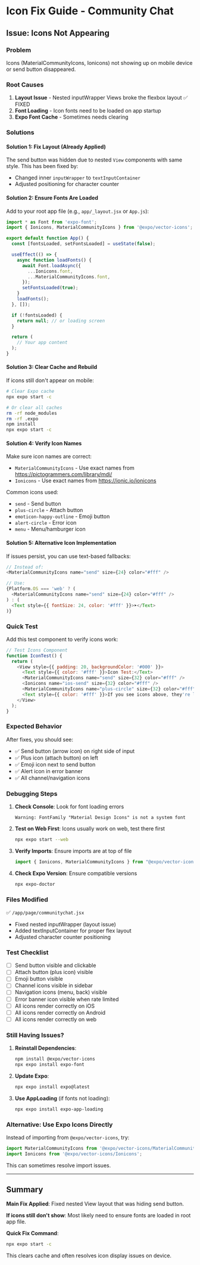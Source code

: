 # Icon Fix Guide - Community Chat

## Issue: Icons Not Appearing

### Problem
Icons (MaterialCommunityIcons, Ionicons) not showing up on mobile device or send button disappeared.

### Root Causes

1. **Layout Issue** - Nested inputWrapper Views broke the flexbox layout ✅ FIXED
2. **Font Loading** - Icon fonts need to be loaded on app startup
3. **Expo Font Cache** - Sometimes needs clearing

### Solutions

#### Solution 1: Fix Layout (Already Applied)
The send button was hidden due to nested `View` components with same style. This has been fixed by:
- Changed inner `inputWrapper` to `textInputContainer`
- Adjusted positioning for character counter

#### Solution 2: Ensure Fonts Are Loaded

Add to your root app file (e.g., `app/_layout.jsx` or `App.js`):

```javascript
import * as Font from 'expo-font';
import { Ionicons, MaterialCommunityIcons } from '@expo/vector-icons';

export default function App() {
  const [fontsLoaded, setFontsLoaded] = useState(false);

  useEffect(() => {
    async function loadFonts() {
      await Font.loadAsync({
        ...Ionicons.font,
        ...MaterialCommunityIcons.font,
      });
      setFontsLoaded(true);
    }
    loadFonts();
  }, []);

  if (!fontsLoaded) {
    return null; // or loading screen
  }

  return (
    // Your app content
  );
}
```

#### Solution 3: Clear Cache and Rebuild

If icons still don't appear on mobile:

```bash
# Clear Expo cache
npx expo start -c

# Or clear all caches
rm -rf node_modules
rm -rf .expo
npm install
npx expo start -c
```

#### Solution 4: Verify Icon Names

Make sure icon names are correct:
- `MaterialCommunityIcons` - Use exact names from https://pictogrammers.com/library/mdi/
- `Ionicons` - Use exact names from https://ionic.io/ionicons

Common icons used:
- `send` - Send button
- `plus-circle` - Attach button
- `emoticon-happy-outline` - Emoji button
- `alert-circle` - Error icon
- `menu` - Menu/hamburger icon

#### Solution 5: Alternative Icon Implementation

If issues persist, you can use text-based fallbacks:

```javascript
// Instead of:
<MaterialCommunityIcons name="send" size={24} color="#fff" />

// Use:
{Platform.OS === 'web' ? (
  <MaterialCommunityIcons name="send" size={24} color="#fff" />
) : (
  <Text style={{ fontSize: 24, color: '#fff' }}>➤</Text>
)}
```

### Quick Test

Add this test component to verify icons work:

```javascript
// Test Icons Component
function IconTest() {
  return (
    <View style={{ padding: 20, backgroundColor: '#000' }}>
      <Text style={{ color: '#fff' }}>Icon Test:</Text>
      <MaterialCommunityIcons name="send" size={32} color="#fff" />
      <Ionicons name="ios-send" size={32} color="#fff" />
      <MaterialCommunityIcons name="plus-circle" size={32} color="#fff" />
      <Text style={{ color: '#fff' }}>If you see icons above, they're loaded!</Text>
    </View>
  );
}
```

### Expected Behavior

After fixes, you should see:
- ✅ Send button (arrow icon) on right side of input
- ✅ Plus icon (attach button) on left
- ✅ Emoji icon next to send button
- ✅ Alert icon in error banner
- ✅ All channel/navigation icons

### Debugging Steps

1. **Check Console**: Look for font loading errors
   ```
   Warning: FontFamily "Material Design Icons" is not a system font
   ```

2. **Test on Web First**: Icons usually work on web, test there first
   ```bash
   npx expo start --web
   ```

3. **Verify Imports**: Ensure imports are at top of file
   ```javascript
   import { Ionicons, MaterialCommunityIcons } from "@expo/vector-icons";
   ```

4. **Check Expo Version**: Ensure compatible versions
   ```bash
   npx expo-doctor
   ```

### Files Modified

✅ `/app/page/communitychat.jsx`
- Fixed nested inputWrapper (layout issue)
- Added textInputContainer for proper flex layout
- Adjusted character counter positioning

### Test Checklist

- [ ] Send button visible and clickable
- [ ] Attach button (plus icon) visible
- [ ] Emoji button visible
- [ ] Channel icons visible in sidebar
- [ ] Navigation icons (menu, back) visible
- [ ] Error banner icon visible when rate limited
- [ ] All icons render correctly on iOS
- [ ] All icons render correctly on Android
- [ ] All icons render correctly on web

### Still Having Issues?

1. **Reinstall Dependencies**:
   ```bash
   npm install @expo/vector-icons
   npx expo install expo-font
   ```

2. **Update Expo**:
   ```bash
   npx expo install expo@latest
   ```

3. **Use AppLoading** (if fonts not loading):
   ```bash
   npx expo install expo-app-loading
   ```

### Alternative: Use Expo Icons Directly

Instead of importing from `@expo/vector-icons`, try:

```javascript
import MaterialCommunityIcons from '@expo/vector-icons/MaterialCommunityIcons';
import Ionicons from '@expo/vector-icons/Ionicons';
```

This can sometimes resolve import issues.

---

## Summary

**Main Fix Applied**: Fixed nested View layout that was hiding send button.

**If icons still don't show**: Most likely need to ensure fonts are loaded in root app file.

**Quick Fix Command**:
```bash
npx expo start -c
```

This clears cache and often resolves icon display issues on device.
